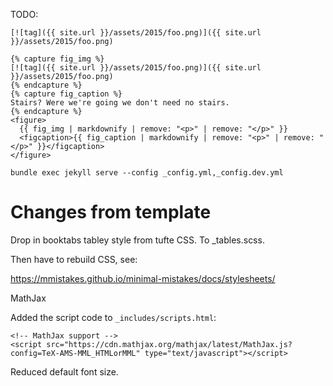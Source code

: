 
TODO:


```
[![tag]({{ site.url }}/assets/2015/foo.png)]({{ site.url }}/assets/2015/foo.png)

{% capture fig_img %}
[![tag]({{ site.url }}/assets/2015/foo.png)]({{ site.url }}/assets/2015/foo.png)
{% endcapture %}
{% capture fig_caption %}
Stairs? Were we're going we don't need no stairs.
{% endcapture %}
<figure>
  {{ fig_img | markdownify | remove: "<p>" | remove: "</p>" }}
  <figcaption>{{ fig_caption | markdownify | remove: "<p>" | remove: "</p>" }}</figcaption>
</figure>
```

```
bundle exec jekyll serve --config _config.yml,_config.dev.yml
```
	
# Changes from template

Drop in booktabs tabley style from tufte CSS. To _tables.scss. 

Then have to rebuild CSS, see:

https://mmistakes.github.io/minimal-mistakes/docs/stylesheets/

MathJax

Added the script code to `_includes/scripts.html`:

```
<!-- MathJax support -->
<script src="https://cdn.mathjax.org/mathjax/latest/MathJax.js?config=TeX-AMS-MML_HTMLorMML" type="text/javascript"></script>

```

Reduced default font size.



